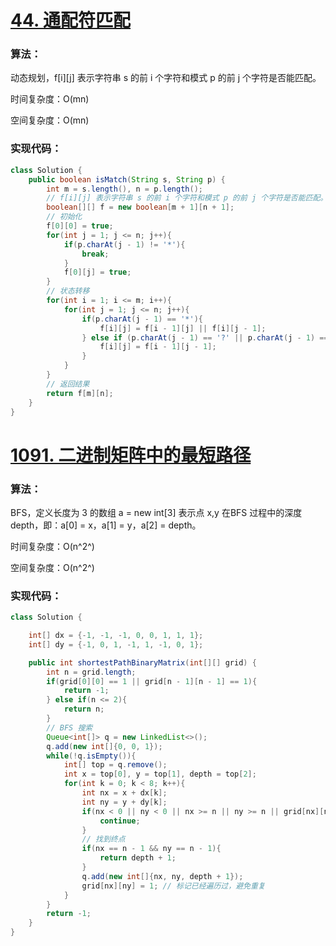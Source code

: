 # [44. 通配符匹配](https://leetcode-cn.com/problems/wildcard-matching/)

### 算法：

动态规划，f[i][j] 表示字符串 s 的前 i 个字符和模式 p 的前 j 个字符是否能匹配。

时间复杂度：O(mn)

空间复杂度：O(mn)

### 实现代码：

```java
class Solution {
    public boolean isMatch(String s, String p) {
        int m = s.length(), n = p.length();
        // f[i][j] 表示字符串 s 的前 i 个字符和模式 p 的前 j 个字符是否能匹配。
        boolean[][] f = new boolean[m + 1][n + 1];
        // 初始化
        f[0][0] = true;
        for(int j = 1; j <= n; j++){
            if(p.charAt(j - 1) != '*'){
                break;
            }
            f[0][j] = true;
        }
        // 状态转移
        for(int i = 1; i <= m; i++){
            for(int j = 1; j <= n; j++){
                if(p.charAt(j - 1) == '*'){
                    f[i][j] = f[i - 1][j] || f[i][j - 1];
                } else if (p.charAt(j - 1) == '?' || p.charAt(j - 1) == s.charAt(i - 1)){
                    f[i][j] = f[i - 1][j - 1];
                }
            }
        }
        // 返回结果
        return f[m][n];
    }
}
```

# [1091. 二进制矩阵中的最短路径](https://leetcode-cn.com/problems/shortest-path-in-binary-matrix/)

### 算法：

BFS，定义长度为 3 的数组 a = new int[3] 表示点 x,y 在BFS 过程中的深度 depth，即：a[0] = x，a[1] = y，a[2] = depth。

时间复杂度：O(n^2^)

空间复杂度：O(n^2^)

### 实现代码：

```java
class Solution {

    int[] dx = {-1, -1, -1, 0, 0, 1, 1, 1};
    int[] dy = {-1, 0, 1, -1, 1, -1, 0, 1};

    public int shortestPathBinaryMatrix(int[][] grid) {
        int n = grid.length;
        if(grid[0][0] == 1 || grid[n - 1][n - 1] == 1){
            return -1;
        } else if(n <= 2){
            return n;
        }
        // BFS 搜索
        Queue<int[]> q = new LinkedList<>();
        q.add(new int[]{0, 0, 1});
        while(!q.isEmpty()){
            int[] top = q.remove();
            int x = top[0], y = top[1], depth = top[2];
            for(int k = 0; k < 8; k++){
                int nx = x + dx[k];
                int ny = y + dy[k];
                if(nx < 0 || ny < 0 || nx >= n || ny >= n || grid[nx][ny] == 1){
                    continue;
                }
                // 找到终点
                if(nx == n - 1 && ny == n - 1){
                    return depth + 1;
                }
                q.add(new int[]{nx, ny, depth + 1});
                grid[nx][ny] = 1; // 标记已经遍历过，避免重复
            }
        }
        return -1;
    }
}
```

